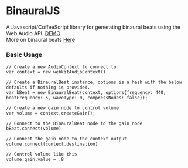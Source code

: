 BinauralJS
==========

<p>A Javascript/CoffeeScript library for generating binaural beats using the Web Audio API. <a target="_blank" href="http://htmlpreview.github.com/?https://github.com/ichabodcole/BinauralJS/blob/master/example/app.html" title="NoiseGenJS Demo">DEMO</a><br>
More on binaural beats <a target="_blank" href="http://en.wikipedia.org/wiki/Binaural_beats">Here</a></p>

### Basic Usage
    // Create a new AudioContext to connect to
    var context = new webkitAudioContext()

    // Create a BinauralBeat instance, options is a hash with the below defaults if nothing is provided.
    var bBeat = new BinauralBeat(context, options{frequency: 440, beatFrequency: 5, waveType: 0, compressNodes: false});
    
    // Create a new gain node to control volume
    var volume = context.createGain();

    // Connect to the BinauralBeat node to the gain node
    bBeat.connect(volume)
    
    // Connect the gain node to the context output.
    volume.connect(context.destination)

    // Control volume like this
    volume.gain.value = .8
